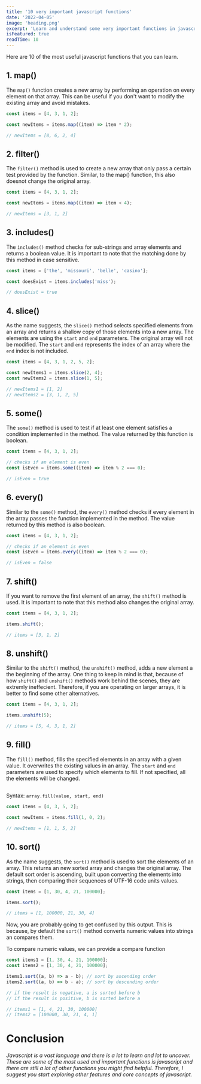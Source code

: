 ```yaml
---
title: '10 very important javascript functions'
date: '2022-04-05'
image: 'heading.png'
excerpt: 'Learn and understand some very important functions in javascript'
isFeatured: true
readTime: 10
---
```


Here are 10 of the most useful javascript functions that you can learn.

## 1. map()

The `map()` function creates a new array by performing an operation on every element on that array. This can be useful if you don't want to modify the existing array and avoid mistakes.

```js
const items = [4, 3, 1, 2];

const newItems = items.map((item) => item * 2);

// newItems = [8, 6, 2, 4]
```

## 2. filter()

The `filter()` method is used to create a new array that only pass a certain test provided by the function. Similar, to the map() function, this also doesnot change the original array.

```js
const items = [4, 3, 1, 2];

const newItems = items.map((item) => item < 4);

// newItems = [3, 1, 2]
```

## 3. includes()

The `includes()` method checks for sub-strings and array elements and returns a boolean value. It is important to note that the matching done by this method in case sensitive.

```js
const items = ['the', 'missouri', 'belle', 'casino'];

const doesExist = items.includes('miss');

// doesExist = true
```

## 4. slice()

As the name suggests, the `slice()` method selects specified elements from an array and returns a shallow copy of those elements into a new array. The elements are using the `start` and `end` parameters. The original array will not be modified. The `start` and `end` represents the index of an array where the `end` index is not included.

```js
const items = [4, 3, 1, 2, 5, 2];

const newItems1 = items.slice(2, 4);
const newItems2 = items.slice(1, 5);

// newItems1 = [1, 2]
// newItems2 = [3, 1, 2, 5]
```

## 5. some()

The `some()` method is used to test if at least one element satisfies a condition implemented in the method. The value returned by this function is boolean.

```js
const items = [4, 3, 1, 2];

// checks if an element is even
const isEven = items.some((item) => item % 2 === 0);

// isEven = true
```

## 6. every()

Similar to the `some()` method, the `every()` method checks if every element in the array passes the function implemented in the method. The value returned by this method is also boolean.

```js
const items = [4, 3, 1, 2];

// checks if an element is even
const isEven = items.every((item) => item % 2 === 0);

// isEven = false
```

## 7. shift()

If you want to remove the first element of an array, the `shift()` method is used. It is important to note that this method also changes the original array.

```js
const items = [4, 3, 1, 2];

items.shift();

// items = [3, 1, 2]
```

## 8. unshift()

Similar to the `shift()` method, the `unshift()` method, adds a new element a the beginning of the array. One thing to keep in mind is that, because of how `shift()` and `unshift()` methods work behind the scenes, they are extremly ineffecient. Therefore, if you are operating on larger arrays, it is better to find some other alternatives.

```js
const items = [4, 3, 1, 2];

items.unshift(5);

// items = [5, 4, 3, 1, 2]
```

## 9. fill()

The `fill()` method, fills the specified elements in an array with a given value. It overwrites the existing values in an array. The `start` and `end` parameters are used to specify which elements to fill. If not specified, all the elements will be changed.

##

Syntax:
`array.fill(value, start, end)`

```js
const items = [4, 3, 5, 2];

const newItems = items.fill(1, 0, 2);

// newItems = [1, 1, 5, 2]
```

## 10. sort()

As the name suggests, the `sort()` method is used to sort the elements of an array. This returns an new sorted array and changes the original array. The default sort order is ascending, built upon converting the elements into strings, then comparing their sequences of UTF-16 code units values.

```js
const items = [1, 30, 4, 21, 100000];

items.sort();

// items = [1, 100000, 21, 30, 4]
```

Now, you are probably going to get confused by this output. This is because, by default the `sort()` method converts numeric values into strings an compares them.

To compare numeric values, we can provide a compare function

```js
const items1 = [1, 30, 4, 21, 100000];
const items2 = [1, 30, 4, 21, 100000];

items1.sort((a, b) => a - b); // sort by ascending order
items2.sort((a, b) => b - a); // sort by descending order

// if the result is negative, a is sorted before b
// if the result is positive, b is sorted before a

// items1 = [1, 4, 21, 30, 100000]
// items2 = [100000, 30, 21, 4, 1]
```

# Conclusion

_Javascript is a vast language and there is a lot to learn and lot to uncover. These are some of the most used and important functions is javascript and there are still a lot of other functions you might find helpful. Therefore, I suggest you start exploring other features and core concepts of javascript._
